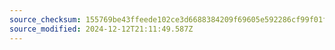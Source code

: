 ```yaml
---
source_checksum: 155769be43ffeede102ce3d6688384209f69605e592286cf99f01ffa8f5d6df1
source_modified: 2024-12-12T21:11:49.587Z
---
```


